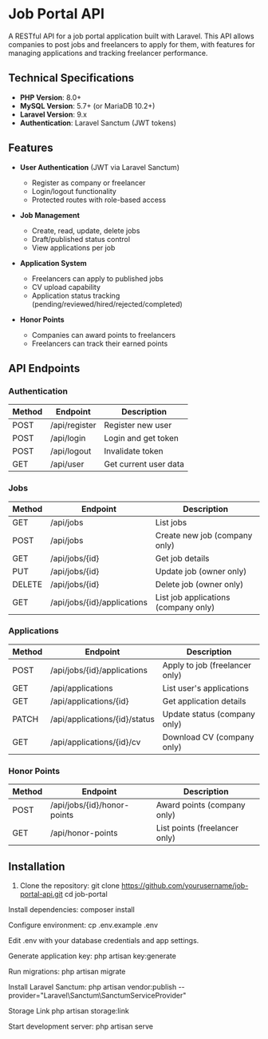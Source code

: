 # Job Portal API

A RESTful API for a job portal application built with Laravel. This API allows companies to post jobs and freelancers to apply for them, with features for managing applications and tracking freelancer performance.

## Technical Specifications

-   **PHP Version**: 8.0+
-   **MySQL Version**: 5.7+ (or MariaDB 10.2+)
-   **Laravel Version**: 9.x
-   **Authentication**: Laravel Sanctum (JWT tokens)

## Features

-   **User Authentication** (JWT via Laravel Sanctum)

    -   Register as company or freelancer
    -   Login/logout functionality
    -   Protected routes with role-based access

-   **Job Management**

    -   Create, read, update, delete jobs
    -   Draft/published status control
    -   View applications per job

-   **Application System**

    -   Freelancers can apply to published jobs
    -   CV upload capability
    -   Application status tracking (pending/reviewed/hired/rejected/completed)

-   **Honor Points**
    -   Companies can award points to freelancers
    -   Freelancers can track their earned points

## API Endpoints

### Authentication

| Method | Endpoint      | Description           |
| ------ | ------------- | --------------------- |
| POST   | /api/register | Register new user     |
| POST   | /api/login    | Login and get token   |
| POST   | /api/logout   | Invalidate token      |
| GET    | /api/user     | Get current user data |

### Jobs

| Method | Endpoint                    | Description                          |
| ------ | --------------------------- | ------------------------------------ |
| GET    | /api/jobs                   | List jobs                            |
| POST   | /api/jobs                   | Create new job (company only)        |
| GET    | /api/jobs/{id}              | Get job details                      |
| PUT    | /api/jobs/{id}              | Update job (owner only)              |
| DELETE | /api/jobs/{id}              | Delete job (owner only)              |
| GET    | /api/jobs/{id}/applications | List job applications (company only) |

### Applications

| Method | Endpoint                      | Description                    |
| ------ | ----------------------------- | ------------------------------ |
| POST   | /api/jobs/{id}/applications   | Apply to job (freelancer only) |
| GET    | /api/applications             | List user's applications       |
| GET    | /api/applications/{id}        | Get application details        |
| PATCH  | /api/applications/{id}/status | Update status (company only)   |
| GET    | /api/applications/{id}/cv     | Download CV (company only)     |

### Honor Points

| Method | Endpoint                    | Description                   |
| ------ | --------------------------- | ----------------------------- |
| POST   | /api/jobs/{id}/honor-points | Award points (company only)   |
| GET    | /api/honor-points           | List points (freelancer only) |

## Installation

1. Clone the repository:
   git clone https://github.com/yourusername/job-portal-api.git
   cd job-portal

Install dependencies:
composer install

Configure environment:
cp .env.example .env

Edit .env with your database credentials and app settings.

Generate application key:
php artisan key:generate

Run migrations:
php artisan migrate

Install Laravel Sanctum:
php artisan vendor:publish --provider="Laravel\Sanctum\SanctumServiceProvider"

Storage Link
php artisan storage:link 

Start development server:
php artisan serve
